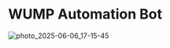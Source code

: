 # WUMP Automation Bot
![photo_2025-06-06_17-15-45](https://github.com/user-attachments/assets/8400bdd4-4ce4-401b-b415-ba121b267aa1)
